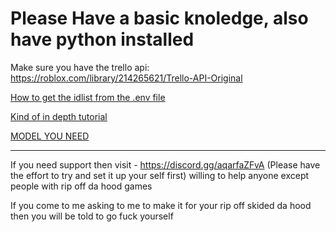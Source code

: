 # Please Have a basic knoledge, also have python installed

Make sure you have the trello api: https://roblox.com/library/214265621/Trello-API-Original

[How to get the idlist from the .env file](https://streamable.com/diiwnf)

[Kind of in depth tutorial](https://www.youtube.com/watch?v=MqtvOmJg5RE)

[MODEL YOU NEED](https://roblox.com/library/12347574842/to-roblox-ban-bot)

------------------------------------------------------------------------------------------------------------------------------------------------

If you need support then visit -  https://discord.gg/aqarfaZFvA (Please have the effort to try and set it up your self first)
willing to help anyone except people with rip off da hood games

If you come to me asking to me to make it for your rip off skided da hood then you will be told to go fuck yourself
